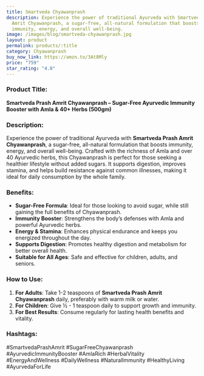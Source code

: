 ```yaml
---
title: Smartveda Chyawanprash
description: Experience the power of traditional Ayurveda with Smartveda Prash
  Amrit Chyawanprash, a sugar-free, all-natural formulation that boosts
  immunity, energy, and overall well-being.
image: /images/blog/smartveda-chyawanprash.jpg
layout: product
permalink: products/:title
category: Chyawanprash
buy_now_link: https://amzn.to/3At8Mly
price: "759"
star_rating: "4.0"
---
```

### Product Title:
**Smartveda Prash Amrit Chyawanprash – Sugar-Free Ayurvedic Immunity Booster with Amla & 40+ Herbs (500gm)**

### Description:
Experience the power of traditional Ayurveda with **Smartveda Prash Amrit Chyawanprash**, a sugar-free, all-natural formulation that boosts immunity, energy, and overall well-being. Crafted with the richness of Amla and over 40 Ayurvedic herbs, this Chyawanprash is perfect for those seeking a healthier lifestyle without added sugars. It supports digestion, improves stamina, and helps build resistance against common illnesses, making it ideal for daily consumption by the whole family.

### Benefits:
- **Sugar-Free Formula**: Ideal for those looking to avoid sugar, while still gaining the full benefits of Chyawanprash.
- **Immunity Booster**: Strengthens the body’s defenses with Amla and powerful Ayurvedic herbs.
- **Energy & Stamina**: Enhances physical endurance and keeps you energized throughout the day.
- **Supports Digestion**: Promotes healthy digestion and metabolism for better overall health.
- **Suitable for All Ages**: Safe and effective for children, adults, and seniors.

### How to Use:
1. **For Adults**: Take 1-2 teaspoons of **Smartveda Prash Amrit Chyawanprash** daily, preferably with warm milk or water.
2. **For Children**: Give ½ - 1 teaspoon daily to support growth and immunity.
3. **For Best Results**: Consume regularly for lasting health benefits and vitality.

### Hashtags:
#SmartvedaPrashAmrit #SugarFreeChyawanprash #AyurvedicImmunityBooster #AmlaRich #HerbalVitality #EnergyAndWellness #DailyWellness #NaturalImmunity #HealthyLiving #AyurvedaForLife

